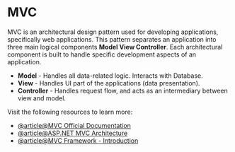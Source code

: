 # MVC

MVC is an architectural design pattern used for developing applications, specifically web applications. This pattern separates an application into three main logical components **Model View Controller**. Each architectural component is built to handle specific development aspects of an application.

- **Model** - Handles all data-related logic. Interacts with Database.
- **View** - Handles UI part of the applications (data presentation).
- **Controller** - Handles request flow, and acts as an intermediary between view and model.

Visit the following resources to learn more:

- [@article@MVC Official Documentation](https://learn.microsoft.com/en-us/aspnet/core/mvc/overview?WT.mc_id=dotnet-35129-website&view=aspnetcore-7.0)
- [@article@ASP.NET MVC Architecture](https://www.tutorialsteacher.com/mvc/mvc-architecture)
- [@article@MVC Framework - Introduction](https://www.tutorialspoint.com/mvc_framework/mvc_framework_introduction.htm)
